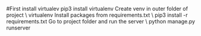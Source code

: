 #First install virtualev 
pip3 install virtualenv
Create venv in outer folder of project \\ virtualenv <nameOfVirtualEnv>
Install packages from requirements.txt \\ pip3 install -r requirements.txt
Go to project folder and run the server \\  python manage.py runserver
